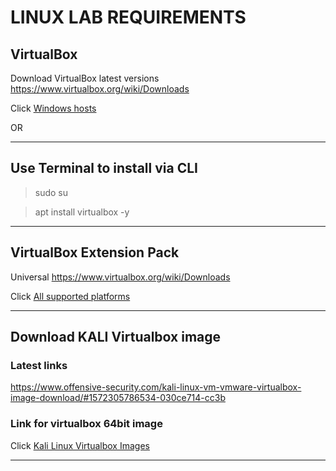 # LINUX LAB REQUIREMENTS


## VirtualBox


Download VirtualBox latest versions 
https://www.virtualbox.org/wiki/Downloads

Click [Windows hosts](https://download.virtualbox.org/virtualbox/6.1.10/VirtualBox-6.1.10-138449-Win.exe)

OR

-------------------

## Use Terminal to install via CLI 

   > sudo su
   
   > apt install virtualbox -y

-------------------------------

## VirtualBox Extension Pack

Universal
https://www.virtualbox.org/wiki/Downloads

Click [All supported platforms](https://download.virtualbox.org/virtualbox/6.1.10/Oracle_VM_VirtualBox_Extension_Pack-6.1.10.vbox-extpack)

-------------------------

## Download KALI Virtualbox image
### Latest links
https://www.offensive-security.com/kali-linux-vm-vmware-virtualbox-image-download/#1572305786534-030ce714-cc3b

### Link for virtualbox 64bit image
Click [Kali Linux Virtualbox Images](https://images.offensive-security.com/virtual-images/kali-linux-2020.2-vbox-amd64.ova?_ga=2.47218658.419878430.1592562305-422258540.1592562305)

------------------------------
